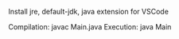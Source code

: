Install jre, default-jdk, java extension for VSCode

Compilation: javac Main.java
Execution: java Main
